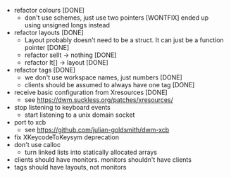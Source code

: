 - refactor colours [DONE]
	- don't use schemes, just use two pointers [WONTFIX] ended up using unsigned longs instead
- refactor layouts [DONE]
	- Layout probably doesn't need to be a struct. It can just be a function pointer [DONE]
	- refactor sellt -> nothing [DONE]
	- refactor lt[] -> layout [DONE]
- refactor tags [DONE]
	- we don't use workspace names, just numbers [DONE]
	- clients should be assumed to always have one tag [DONE]
- receive basic configuration from Xresources [DONE]
	- see https://dwm.suckless.org/patches/xresources/
- stop listening to keyboard events
	- start listening to a unix domain socket
- port to xcb
	- see https://github.com/julian-goldsmith/dwm-xcb
- fix XKeycodeToKeysym deprecation
- don't use calloc
	- turn linked lists into statically allocated arrays
- clients should have monitors. monitors shouldn't have clients
- tags should have layouts, not monitors
